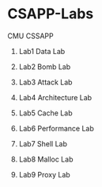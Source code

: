 # CSAPP-Labs
CMU CSSAPP

1. Lab1 Data Lab

2. Lab2 Bomb Lab

3. Lab3 Attack Lab

4. Lab4 Architecture Lab

5. Lab5 Cache Lab

6. Lab6 Performance Lab

7. Lab7 Shell Lab

8. Lab8 Malloc Lab

9. Lab9 Proxy Lab
